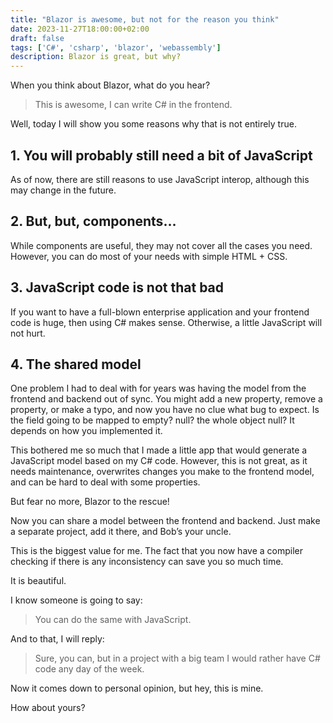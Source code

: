 ```yaml
---
title: "Blazor is awesome, but not for the reason you think"
date: 2023-11-27T18:00:00+02:00
draft: false
tags: ['C#', 'csharp', 'blazor', 'webassembly']
description: Blazor is great, but why?
---
```


When you think about Blazor, what do you hear?


> This is awesome, I can write C# in the frontend.


Well, today I will show you some reasons why that is not entirely true.


## 1. You will probably still need a bit of JavaScript


As of now, there are still reasons to use JavaScript interop, although this may change in the future.


## 2. But, but, components…


While components are useful, they may not cover all the cases you need. However, you can do most of your needs with simple HTML + CSS.


## 3. JavaScript code is not that bad


If you want to have a full-blown enterprise application and your frontend code is huge, then using C# makes sense. Otherwise, a little JavaScript will not hurt.

## 4. The shared model

One problem I had to deal with for years was having the model from the frontend and backend out of sync. You might add a new property, remove a property, or make a typo, and now you have no clue what bug to expect. Is the field going to be mapped to empty? null? the whole object null? It depends on how you implemented it.


This bothered me so much that I made a little app that would generate a JavaScript model based on my C# code. However, this is not great, as it needs maintenance, overwrites changes you make to the frontend model, and can be hard to deal with some properties.


But fear no more, Blazor to the rescue!


Now you can share a model between the frontend and backend. Just make a separate project, add it there, and Bob’s your uncle.


This is the biggest value for me. The fact that you now have a compiler checking if there is any inconsistency can save you so much time.


It is beautiful.


I know someone is going to say:


>  You can do the same with JavaScript.


And to that, I will reply:


>  Sure, you can, but in a project with a big team I would rather have C# code any day of the week.


Now it comes down to personal opinion, but hey, this is mine. 


How about yours?
